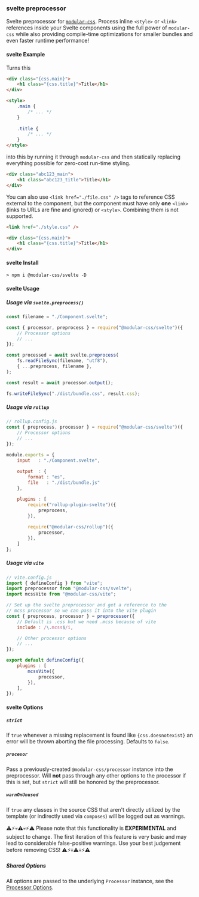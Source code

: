 ### svelte preprocessor

Svelte preprocessor for [`modular-css`](https://github.com/tivac/modular-css). Process inline `<style>` or `<link>` references inside your Svelte components using the full power of `modular-css` while also providing compile-time optimizations for smaller bundles and even faster runtime performance!

#### svelte Example

Turns this

```html
<div class="{css.main}">
    <h1 class="{css.title}">Title</h1>
</div>

<style>
    .main {
        /* ... */
    }
    
    .title {
        /* ... */
    }
</style>
```

into this by running it through `modular-css` and then statically replacing everything possible for zero-cost run-time styling.

```html
<div class="abc123_main">
    <h1 class="abc123_title">Title</h1>
</div>
```

You can also use `<link href="./file.css" />` tags to reference CSS external to the component, but the component must have only **one** `<link>` (links to URLs are fine and ignored) or `<style>`. Combining them is not supported.

```html
<link href="./style.css" />

<div class="{css.main}">
    <h1 class="{css.title}">Title</h1>
</div>
```

#### svelte Install

```shell
> npm i @modular-css/svelte -D
```

#### svelte Usage

##### Usage via `svelte.preprocess()`

```javascript
const filename = "./Component.svelte";

const { processor, preprocess } = require("@modular-css/svelte")({
    // Processor options
    // ...
});

const processed = await svelte.preprocess(
    fs.readFileSync(filename, "utf8"),
    { ...preprocess, filename },
);

const result = await processor.output();

fs.writeFileSync("./dist/bundle.css", result.css);
```

##### Usage via `rollup`

```javascript
// rollup.config.js
const { preprocess, processor } = require("@modular-css/svelte")({
    // Processor options
    // ...
});

module.exports = {
    input   : "./Component.svelte",
    
    output  : {
        format : "es",
        file   : "./dist/bundle.js"
    },

    plugins : [
        require("rollup-plugin-svelte")({
            preprocess,
        }),
        
        require("@modular-css/rollup")({
            processor,
        }),
    ]
};
```

##### Usage via `vite`

```javascript
// vite.config.js
import { defineConfig } from "vite";
import preprocessor from "@modular-css/svelte";
import mcssVite from "@modular-css/vite";

// Set up the svelte preprocessor and get a reference to the
// mcss processor so we can pass it into the vite plugin
const { preprocess, processor } = preprocessor({
    // Default is .css but we need .mcss because of vite
    include : /\.mcss$/i,

    // Other processor options
    // ...
});

export default defineConfig({
    plugins : [
        mcssVite({
            processor,
        }),
    ],
});
```

#### svelte Options

##### `strict`

If `true` whenever a missing replacement is found like `{css.doesnotexist}` an error will be thrown aborting the file processing. Defaults to `false`.

##### `procesor`

Pass a previously-created `@modular-css/processor` instance into the preprocessor. Will **not** pass through any other options to the processor if this is set, but `strict` will still be honored by the preprocessor.

##### `warnOnUnused`

If `true` any classes in the source CSS that aren't directly utilized by the template (or indirectly used via `composes`) will be logged out as warnings.

⚠️⚡💀⚠️💀⚡⚠️
Please note that this functionality is **EXPERIMENTAL** and subject to change. The first iteration of this feature is very basic and may lead to considerable false-positive warnings. Use your best judgement before removing CSS!
⚠️⚡💀⚠️💀⚡⚠️

##### Shared Options

All options are passed to the underlying `Processor` instance, see the [Processor Options](#processor-options).

